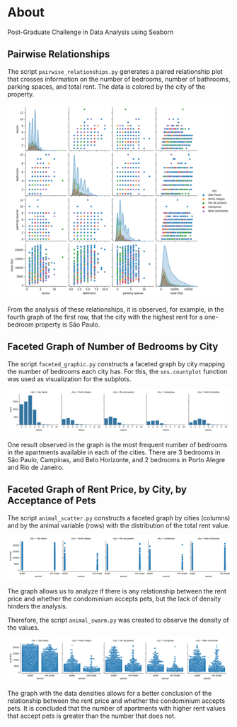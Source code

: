 # About

Post-Graduate Challenge in Data Analysis using Seaborn

## Pairwise Relationships

The script `pairwise_relationships.py` generates a paired relationship plot that crosses information on the number of bedrooms, number of bathrooms, parking spaces, and total rent. The data is colored by the city of the property.

![Pairwise Relationships](result/pairwise_relationship.png)

From the analysis of these relationships, it is observed, for example, in the fourth graph of the first row, that the city with the highest rent for a one-bedroom property is São Paulo.

## Faceted Graph of Number of Bedrooms by City

The script `faceted_graphic.py` constructs a faceted graph by city mapping the number of bedrooms each city has. For this, the `sns.countplot` function was used as visualization for the subplots.

![Number of Bedrooms by City](result/faceted_graphic.png)

One result observed in the graph is the most frequent number of bedrooms in the apartments available in each of the cities. There are 3 bedrooms in São Paulo, Campinas, and Belo Horizonte, and 2 bedrooms in Porto Alegre and Rio de Janeiro.

## Faceted Graph of Rent Price, by City, by Acceptance of Pets

The script `animal_scatter.py` constructs a faceted graph by cities (columns) and by the animal variable (rows) with the distribution of the total rent value.

![Relationship between Rent Price and Acceptance of Pets](result/animal_scatter.png)

The graph allows us to analyze if there is any relationship between the rent price and whether the condominium accepts pets, but the lack of density hinders the analysis.

Therefore, the script `animal_swarm.py` was created to observe the density of the values.

![Relationship between Rent Price and Acceptance of Pets Exposing Data Density](result/animal_swarm.png)

The graph with the data densities allows for a better conclusion of the relationship between the rent price and whether the condominium accepts pets. It is concluded that the number of apartments with higher rent values that accept pets is greater than the number that does not.

